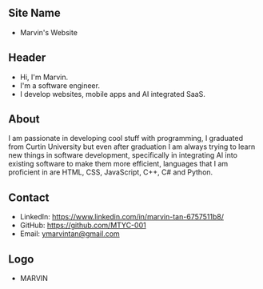 ## Site Name
- Marvin's Website

## Header
- Hi, I'm Marvin. 
- I'm a software engineer.
- I develop websites, mobile apps and AI integrated SaaS.

## About
I am passionate in developing cool stuff with programming, I graduated from Curtin University but even after graduation I am always trying to learn new things in software development, specifically in integrating AI into existing software to make them more efficient, languages that I am proficient in are HTML, CSS, JavaScript, C++, C# and Python.

## Contact

- LinkedIn: https://www.linkedin.com/in/marvin-tan-6757511b8/
- GitHub: https://github.com/MTYC-001
- Email: ymarvintan@gmail.com

## Logo
- MARVIN